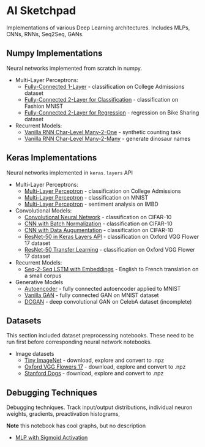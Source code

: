 <h1> AI Sketchpad </h1>

Implementations of various Deep Learning architectures. Includes MLPs, CNNs, RNNs, Seq2Seq, GANs.

<h2 id="numpy"> Numpy Implementations </h2>

Neural networks implemented from scratch in numpy.

* Multi-Layer Perceptrons:
  * [Fully-Connected 1-Layer](https://github.com/marcinbogdanski/ai-sketchpad/blob/master/NumpyNN/0010_FC_1Layer.ipynb) - classification on College Admissions dataset
  * [Fully-Connected 2-Layer for Classification](https://github.com/marcinbogdanski/ai-sketchpad/blob/master/NumpyNN/0020_FC_2LayerClass.ipynb) - classification on Fashion MNIST
  * [Fully-Connected 2-Layer for Regression](https://github.com/marcinbogdanski/ai-sketchpad/blob/master/NumpyNN/0020_FC_2Layer_Reg.ipynb) - regression on Bike Sharing dataset
* Recurrent Models:
  * [Vanilla RNN Char-Level Many-2-One](https://github.com/marcinbogdanski/ai-sketchpad/blob/master/NumpyNN/1010_Char_RNN_Unfolded.ipynb) - synthetic counting task
  * [Vanilla RNN Char-Level Many-2-Many](https://github.com/marcinbogdanski/ai-sketchpad/blob/master/NumpyNN/1020_Char_RNN_Dinosaurs.ipynb) - generate dinosaur names


<h2 id="numpy"> Keras Implementations </h2>

Neural networks implemented in `keras.layers` API

* Multi-Layer Perceptrons:
  * [Multi-Layer Perceptron](https://github.com/marcinbogdanski/ai-sketchpad/blob/master/KerasNN/0100_MLP_College.ipynb) - classification on College Admissions
  * [Multi-Layer Perceptron](https://github.com/marcinbogdanski/ai-sketchpad/blob/master/KerasNN/0120_MLP_MNIST.ipynb) - classification on MNIST
  * [Multi-Layer Perceptron](https://github.com/marcinbogdanski/ai-sketchpad/blob/master/KerasNN/0150_MLP_IMBD.ipynb) - sentiment analysis on IMBD
* Convolutional Models:
  * [Convolutional Neural Network](https://github.com/marcinbogdanski/ai-sketchpad/blob/master/KerasNN/1100_CNN_CIFAR10.ipynb) - classification on CIFAR-10
  * [CNN with Batch Normalization](https://github.com/marcinbogdanski/ai-sketchpad/blob/master/KerasNN/1200_CNN_BN_CIFAR10.ipynb) - classification on CIFAR-10
  * [CNN with Data Augumentation](https://github.com/marcinbogdanski/ai-sketchpad/blob/master/KerasNN/1250_Aug_CIFAR10.ipynb) - classification on CIFAR-10
  * [ResNet-50 in Keras Layers API](https://github.com/marcinbogdanski/ai-sketchpad/blob/master/KerasNN/1300_ResNet50_Scratch.ipynb) - classification on Oxford VGG Flower 17 dataset
  * [ResNet-50 Transfer Learning](https://github.com/marcinbogdanski/ai-sketchpad/blob/master/KerasNN/1400_ResNet50_Transfer.ipynb) - classification on Oxford VGG Flower 17 dataset
* Recurrent Models:
  * [Seq-2-Seq LSTM with Embeddings](https://github.com/marcinbogdanski/ai-sketchpad/blob/master/KerasNN/2310_Seq2Seq_EngFr.ipynb) - English to French translation on a small corpus
* Generative Models
  * [Autoencoder](https://github.com/marcinbogdanski/ai-sketchpad/blob/master/KerasNN/3010_AE_MNIST.ipynb) - fully connected autoencoder applied to MNIST
  * [Vanilla GAN](https://github.com/marcinbogdanski/ai-sketchpad/blob/master/KerasNN/3110_GAN_FC_MNIST.ipynb) - fully connected GAN on MNIST dataset
  * [DCGAN](https://github.com/marcinbogdanski/ai-sketchpad/blob/master/KerasNN/3210_DCGAN.ipynb) - deep convolutional GAN on CelebA dataset (incomplete)


<h2 id="datasets"> Datasets </h2>

This section included dataset preprocessing notebooks. These need to be run first before corresponding neural network notebooks.

* Image datasets
  * [Tiny ImageNet](https://github.com/marcinbogdanski/ai-sketchpad/blob/master/Datasets/1300_TinyImageNet.ipynb) - download, explore and convert to .npz
  * [Oxford VGG Flowers 17](https://github.com/marcinbogdanski/ai-sketchpad/blob/master/Datasets/1410_Oxford_VGG_Flowers.ipynb) - download, explore and convert to .npz
  * [Stanford Dogs](https://github.com/marcinbogdanski/ai-sketchpad/blob/master/Datasets/1430_Stanford_Dogs.ipynb) - download, explore and convert to .npz

<h2 id="debugging"> Debugging Techniques </h2>

Debugging techniques. Track input/output distributions, individual neuron weights, gradients, preactivation histograms, 

**Note** this notebook has cool graphs, but no description

* [MLP with Sigmoid Activation](https://github.com/marcinbogdanski/ai-sketchpad/blob/master/DebugNN/Debug_Bikes.ipynb)

